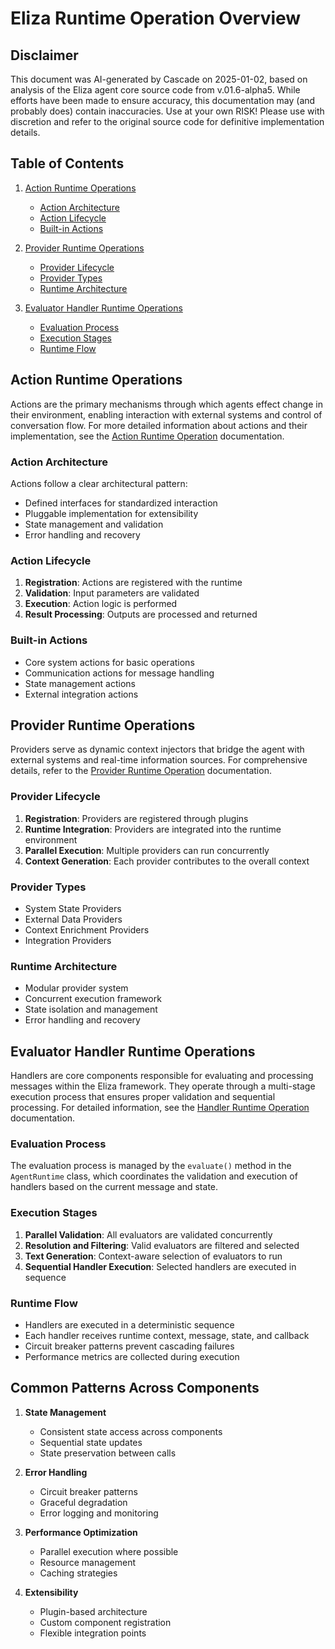# Eliza Runtime Operation Overview

## Disclaimer
This document was AI-generated by Cascade on 2025-01-02, based on analysis of the Eliza agent core source code from v.01.6-alpha5. While efforts have been made to ensure accuracy, this documentation may (and probably does) contain inaccuracies. Use at your own RISK! Please use with discretion and refer to the original source code for definitive implementation details.

## Table of Contents
1. [Action Runtime Operations](action%20runtime%20operation.md)
   - [Action Architecture](#action-architecture)
   - [Action Lifecycle](#action-lifecycle)
   - [Built-in Actions](#built-in-actions)

2. [Provider Runtime Operations](provider%20runtime%20operation.md)
   - [Provider Lifecycle](#provider-lifecycle)
   - [Provider Types](#provider-types)
   - [Runtime Architecture](#provider-runtime-architecture)

3. [Evaluator Handler Runtime Operations](handler%20runtime%20operation.md)
   - [Evaluation Process](#evaluation-process)
   - [Execution Stages](#execution-stages)
   - [Runtime Flow](#runtime-flow)

## Action Runtime Operations

Actions are the primary mechanisms through which agents effect change in their environment, enabling interaction with external systems and control of conversation flow. For more detailed information about actions and their implementation, see the [Action Runtime Operation](action%20runtime%20operation.md) documentation.

### Action Architecture
Actions follow a clear architectural pattern:
- Defined interfaces for standardized interaction
- Pluggable implementation for extensibility
- State management and validation
- Error handling and recovery

### Action Lifecycle
1. **Registration**: Actions are registered with the runtime
2. **Validation**: Input parameters are validated
3. **Execution**: Action logic is performed
4. **Result Processing**: Outputs are processed and returned

### Built-in Actions
- Core system actions for basic operations
- Communication actions for message handling
- State management actions
- External integration actions

## Provider Runtime Operations

Providers serve as dynamic context injectors that bridge the agent with external systems and real-time information sources. For comprehensive details, refer to the [Provider Runtime Operation](provider%20runtime%20operation.md) documentation.

### Provider Lifecycle
1. **Registration**: Providers are registered through plugins
2. **Runtime Integration**: Providers are integrated into the runtime environment
3. **Parallel Execution**: Multiple providers can run concurrently
4. **Context Generation**: Each provider contributes to the overall context

### Provider Types
- System State Providers
- External Data Providers
- Context Enrichment Providers
- Integration Providers

### Runtime Architecture
- Modular provider system
- Concurrent execution framework
- State isolation and management
- Error handling and recovery

## Evaluator Handler Runtime Operations

Handlers are core components responsible for evaluating and processing messages within the Eliza framework. They operate through a multi-stage execution process that ensures proper validation and sequential processing. For detailed information, see the [Handler Runtime Operation](handler%20runtime%20operation.md) documentation.

### Evaluation Process
The evaluation process is managed by the `evaluate()` method in the `AgentRuntime` class, which coordinates the validation and execution of handlers based on the current message and state.

### Execution Stages
1. **Parallel Validation**: All evaluators are validated concurrently
2. **Resolution and Filtering**: Valid evaluators are filtered and selected
3. **Text Generation**: Context-aware selection of evaluators to run
4. **Sequential Handler Execution**: Selected handlers are executed in sequence

### Runtime Flow
- Handlers are executed in a deterministic sequence
- Each handler receives runtime context, message, state, and callback
- Circuit breaker patterns prevent cascading failures
- Performance metrics are collected during execution

## Common Patterns Across Components

1. **State Management**
   - Consistent state access across components
   - Sequential state updates
   - State preservation between calls

2. **Error Handling**
   - Circuit breaker patterns
   - Graceful degradation
   - Error logging and monitoring

3. **Performance Optimization**
   - Parallel execution where possible
   - Resource management
   - Caching strategies

4. **Extensibility**
   - Plugin-based architecture
   - Custom component registration
   - Flexible integration points
